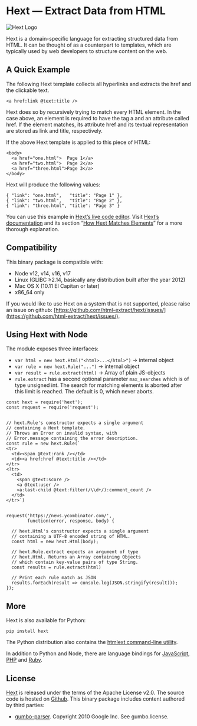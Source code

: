 # Hext — Extract Data from HTML

![Hext Logo](https://raw.githubusercontent.com/html-extract/html-extract.github.io/master/hext-logo-x100.png)

Hext is a domain-specific language for extracting structured data from HTML. It can be thought of as a counterpart to templates, which are typically used by web developers to structure content on the web.


## A Quick Example
The following Hext template collects all hyperlinks and extracts the href and the clickable text.
```
<a href:link @text:title />
```
Hext does so by recursively trying to match every HTML element. In the case above, an element is required to have the tag a and an attribute called href. If the element matches, its attribute href and its textual representation are stored as link and title, respectively.

If the above Hext template is applied to this piece of HTML:
```
<body>
  <a href="one.html">  Page 1</a>
  <a href="two.html">  Page 2</a>
  <a href="three.html">Page 3</a>
</body>
```
Hext will produce the following values:
```
{ "link": "one.html",   "title": "Page 1" },
{ "link": "two.html",   "title": "Page 2" },
{ "link": "three.html", "title": "Page 3" }
```
You can use this example in [Hext’s live code editor](https://hext.thomastrapp.com/#anchor-tryit-hext).
Visit [Hext’s documentation](https://hext.thomastrapp.com/documentation) and its section “[How Hext Matches Elements](https://hext.thomastrapp.com/documentation#matching-elements)” for a more thorough explanation.

## Compatibility

This binary package is compatible with:
* Node v12, v14, v16, v17
* Linux (GLIBC ≥2.14, basically any distribution built after the year 2012)
* Mac OS X (10.11 El Capitan or later)
* x86_64 only

If you would like to use Hext on a system that is not supported, please raise an issue on github: [https://github.com/html-extract/hext/issues/](https://github.com/html-extract/hext/issues/).


## Using Hext with Node

The module exposes three interfaces:
* `var html = new hext.Html("<html>...</html>")` -> internal object
* `var rule = new hext.Rule("...")` -> internal object
* `var result = rule.extract(html)` -> Array of plain JS-objects
* `rule.extract` has a second optional parameter `max_searches` which is of type unsigned int. The search for matching elements is aborted after this limit is reached. The default is 0, which never aborts.

```
const hext = require('hext');
const request = require('request');


// hext.Rule's constructor expects a single argument
// containing a Hext template.
// Throws an Error on invalid syntax, with
// Error.message containing the error description.
const rule = new hext.Rule(`
<tr>
  <td><span @text:rank /></td>
  <td><a href:href @text:title /></td>
</tr>
<?tr>
  <td>
    <span @text:score />
    <a @text:user />
    <a:last-child @text:filter(/\\d+/):comment_count />
  </td>
</tr>`)


request('https://news.ycombinator.com/',
        function(error, response, body) {

  // hext.Html's constructor expects a single argument
  // containing a UTF-8 encoded string of HTML.
  const html = new hext.Html(body);

  // hext.Rule.extract expects an argument of type
  // hext.Html. Returns an Array containing Objects
  // which contain key-value pairs of type String.
  const results = rule.extract(html)

  // Print each rule match as JSON
  results.forEach(result => console.log(JSON.stringify(result)));
});

```

## More

Hext is also available for Python:
```
pip install hext
```
The Python distribution also contains the [htmlext command-line utility](https://hext.thomastrapp.com/download#htmlext).

In addition to Python and Node, there are language bindings for [JavaScript](https://hext.thomastrapp.com/download#hext-for-javascript), [PHP](https://hext.thomastrapp.com/download#hext-for-php) and [Ruby](https://hext.thomastrapp.com/download#hext-for-ruby).


## License

[Hext](https://hext.thomastrapp.com/) is released under the terms of the Apache License v2.0. The source code is hosted on [Github](https://github.com/html-extract/hext.git).
This binary package includes content authored by third parties:
* [gumbo-parser](https://github.com/google/gumbo-parser). Copyright 2010 Google Inc. See gumbo.license.

